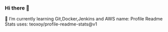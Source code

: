 ### Hi there 👋
🌱 I’m currently learning Git,Docker,Jenkins and AWS
name: Profile Readme Stats
uses: teoxoy/profile-readme-stats@v1
